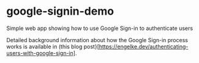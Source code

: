 # google-signin-demo
Simple web app showing how to use Google Sign-in to authenticate users

Detailed background information about how the Google Sign-in process
works is available in 
(this blog post}[https://engelke.dev/authenticating-users-with-google-sign-in].